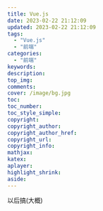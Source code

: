 ```yaml
---
title: Vue.js
date: 2023-02-22 21:12:09
updated: 2023-02-22 21:12:09
tags: 
  - "Vue.js"
  - "前端"
categories: 
  - "前端"
keywords:
description:
top_img:
comments:
cover: /image/bg.jpg
toc:
toc_number:
toc_style_simple:
copyright:
copyright_author:
copyright_author_href:
copyright_url:
copyright_info:
mathjax:
katex:
aplayer:
highlight_shrink:
aside:
---
```


以后搞(大概)
